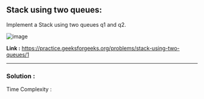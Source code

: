 ## Stack using two queues:
Implement a Stack using two queues q1 and q2.

![image](https://user-images.githubusercontent.com/23376002/158067513-e6d70dcf-6aba-4a09-8bb3-8bf875fdad98.png)

**Link :** https://practice.geeksforgeeks.org/problems/stack-using-two-queues/1


--------------------------------------------------------------------------------------------------------------------------------------------------


### Solution :

Time Complexity :


